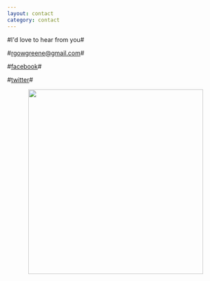 ```yaml
---
layout: contact
category: contact
---
```


#I'd love to hear from you#

#<a href="mailto:rgowgreene@gmail.com">rgowgreene@gmail.com</a>#

#<a href="http://facebook.com/rhondagowlergreene" target="_blank">facebook</a>#

#<a href="http://twitter.com/rgowgreene" target="_blank">twitter</a>#

<center><img src="{{site.baseurl}}/img/contact_grandmamail.jpg" width="406" height="429"></center>